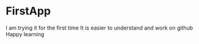 # FirstApp

I am trying it for the first time
It is easier to understand and work on github
Happy learning

